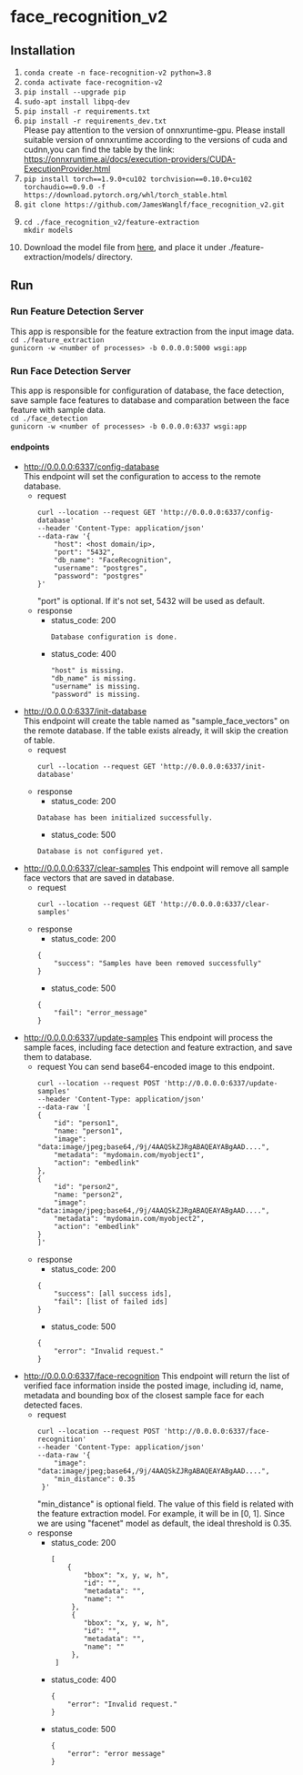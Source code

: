 # face_recognition_v2
## Installation
1. ```conda create -n face-recognition-v2 python=3.8```
2. ```conda activate face-recognition-v2```
3. ```pip install --upgrade pip```
4. ```sudo-apt install libpq-dev```
5. ```pip install -r requirements.txt```
6. ```pip install -r requirements_dev.txt```  
  Please pay attention to the version of onnxruntime-gpu. Please install suitable version of onnxruntime according to the versions of cuda and cudnn,you can find the table by the link: https://onnxruntime.ai/docs/execution-providers/CUDA-ExecutionProvider.html
7. ```pip install torch==1.9.0+cu102 torchvision==0.10.0+cu102 torchaudio==0.9.0 -f https://download.pytorch.org/whl/torch_stable.html```
8. ```git clone https://github.com/JamesWanglf/face_recognition_v2.git```
9. ```
   cd ./face_recognition_v2/feature-extraction
   mkdir models
   ```
10. Download the model file from [here](https://drive.google.com/file/d/1py6MWvxugYBK-4YDNNdby955nZf-hjdN/view?usp=sharing), and place it under ./feature-extraction/models/ directory.  

## Run
### Run Feature Detection Server
This app is responsible for the feature extraction from the input image data.  
```cd ./feature_extraction```  
```gunicorn -w <number of processes> -b 0.0.0.0:5000 wsgi:app```
### Run Face Detection Server
This app is responsible for configuration of database, the face detection, save sample face features to database and comparation between the face feature with sample data.  
```cd ./face_detection```   
```gunicorn -w <number of processes> -b 0.0.0.0:6337 wsgi:app```
#### endpoints
* http://0.0.0.0:6337/config-database  
  This endpoint will set the configuration to access to the remote database.  
  - request
    ```
    curl --location --request GET 'http://0.0.0.0:6337/config-database' 
    --header 'Content-Type: application/json' 
    --data-raw '{
        "host": <host domain/ip>,
        "port": "5432",
        "db_name": "FaceRecognition",
        "username": "postgres",
        "password": "postgres"
    }'
    ```
    "port" is optional. If it's not set, 5432 will be used as default.  
  - response
    - status_code: 200
      ```
      Database configuration is done.
      ```
    - status_code: 400
      ```
      "host" is missing.
      "db_name" is missing.
      "username" is missing.
      "password" is missing.
      ```
* http://0.0.0.0:6337/init-database  
  This endpoint will create the table named as "sample_face_vectors" on the remote database. If the table exists already, it will skip the creation of table.  
  - request
    ```
    curl --location --request GET 'http://0.0.0.0:6337/init-database' 
    ```
  - response
    - status_code: 200
    ```
    Database has been initialized successfully.
    ```
    - status_code: 500
    ```
    Database is not configured yet.
    ```
* http://0.0.0.0:6337/clear-samples
  This endpoint will remove all sample face vectors that are saved in database.
  - request
    ```
    curl --location --request GET 'http://0.0.0.0:6337/clear-samples'
    ```
  - response
    - status_code: 200
    ```
    {
        "success": "Samples have been removed successfully"
    }
    ```
    - status_code: 500
    ```
    {
        "fail": "error_message"
    }
    ```
* http://0.0.0.0:6337/update-samples
  This endpoint will process the sample faces, including face detection and feature extraction, and save them to database.
  - request
    You can send base64-encoded image to this endpoint.
    ```
    curl --location --request POST 'http://0.0.0.0:6337/update-samples'
    --header 'Content-Type: application/json'
    --data-raw '[
    {
        "id": "person1",
        "name: "person1",
        "image": "data:image/jpeg;base64,/9j/4AAQSkZJRgABAQEAYABgAAD....",
        "metadata": "mydomain.com/myobject1",
        "action": "embedlink"
    },
    {
        "id": "person2",
        "name: "person2",
        "image": "data:image/jpeg;base64,/9j/4AAQSkZJRgABAQEAYABgAAD....",
        "metadata": "mydomain.com/myobject2",
        "action": "embedlink"
    }
    ]'
    ```
  - response
    - status_code: 200
    ```
    {
        "success": [all success ids],
        "fail": [list of failed ids]
    }
    ```
    - status_code: 500
    ```
    {
        "error": "Invalid request."
    }
    ```
* http://0.0.0.0:6337/face-recognition
  This endpoint will return the list of verified face information inside the posted image, including id, name, metadata and bounding box of the closest sample face for each detected faces.
  - request
    ```
    curl --location --request POST 'http://0.0.0.0:6337/face-recognition'
    --header 'Content-Type: application/json'
    --data-raw '{
        "image": "data:image/jpeg;base64,/9j/4AAQSkZJRgABAQEAYABgAAD....",
        "min_distance": 0.35
     }'
     ```
     "min_distance" is optional field. The value of this field is related with the feature extraction model.
For example, it will be in [0, 1].
Since we are using "facenet" model as default, the ideal threshold is 0.35.
  - response
    - status_code: 200
      ```
      [
          {
              "bbox": "x, y, w, h", 
              "id": "", 
              "metadata": "", 
              "name": ""
           },
           {
              "bbox": "x, y, w, h", 
              "id": "", 
              "metadata": "", 
              "name": ""
           },
       ]
       ```
    - status_code: 400
      ```
      {
          "error": "Invalid request."
      }
      ```
    - status_code: 500
      ```
      {
          "error": "error message"
      }
      ```
